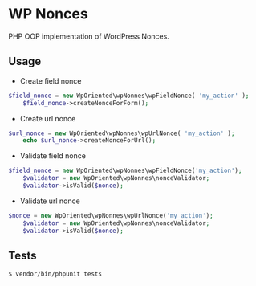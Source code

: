 # WP Nonces

PHP OOP implementation of WordPress Nonces.

## Usage

- Create field nonce

```php
$field_nonce = new WpOriented\wpNonnes\wpFieldNonce( 'my_action' );
	$field_nonce->createNonceForForm();
```

- Create url nonce

```php
$url_nonce = new WpOriented\wpNonnes\wpUrlNonce( 'my_action' );
	echo $url_nonce->createNonceForUrl();
```

- Validate field nonce

```php
$field_nonce = new WpOriented\wpNonnes\wpFieldNonce('my_action');
	$validator = new WpOriented\wpNonnes\nonceValidator;
	$validator->isValid($nonce);
```

- Validate url nonce
```php
$nonce = new WpOriented\wpNonnes\wpUrlNonce('my_action');
	$validator = new WpOriented\wpNonnes\nonceValidator;
	$validator->isValid($nonce);
```

## Tests

```sh
$ vendor/bin/phpunit tests
```
